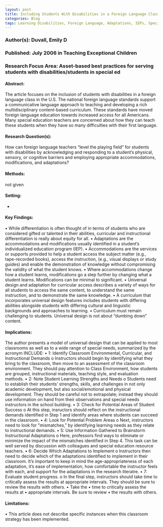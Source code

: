 ```yaml
---
layout: post
title: Including Students With Disabilities in a Foreign Language Class.
categories: Blog
tags: Learning Disabilities, Foreign Language, Adaptations, IEPs, Special Education Resource Teachers, Inclusion, Diversity, Accommodations, Development, Social and Emotional Development
---
```


### Author(s): Duvall, Emily D

### Published: July 2006 in Teaching Exceptional Children

### Research Focus Area: Asset-based best practices for serving students with disabilities/students in special ed

#### Abstract:
The article focuses on the inclusion of students with disabilities in a foreign language class in the U.S. The national foreign language standards support a communicative language approach to teaching and developing a rich multidisciplinary content-based curriculum. These standards have moved foreign language education towards increased access for all Americans. Many special education teachers are concerned about how they can teach these students when they have so many difficulties with their first language.


#### Research Question(s):
 How can foreign language teachers “level the playing field” for students with disabilities by acknowledging and responding to a student’s physical, sensory, or cognitive barriers and employing appropriate accommodations, modifications, and adaptations?


#### Methods:
not given


#### Setting:
-


#### Key Findings:
• While differentiation is often thought of in terms of students who are considered gifted or talented in their abilities, curricular and instructional differentiation is really about equity for all. • Adaptations are the accommodations and modifications usually identified in a student’s individualized education program (IEP). • Accommodations are the services or supports provided to help a student access the subject matter (e.g., tape-recorded books), access the instruction, (e.g., visual displays or study guides) and enable the demonstration of knowledge without compromising the validity of what the student knows. • Where accommodations change how a student learns, modifications go a step further by changing what a student learns. Modifications can be minimal to significant. • Universal design and adaptation for curricular access describes a variety of ways for all students to access the same content, to understand the same instruction, and to demonstrate the same knowledge. • A curriculum that incorporates universal design features includes students with differing abilities alongside students with differing cultural and linguistic backgrounds and approaches to learning. • Curriculum must remain challenging to students. Universal design is not about “dumbing down” content. 


#### Implications:
The author presents a model of universal design that can be applied to most classrooms as well as to a wide range of special needs, summarized by the acronym INCLUDE: • 1: Identify Classroom Environmental, Curricular, and Instructional Demands o Instructors should begin by identifying what they bring to the classroom, then move to an assessment of the classroom environment. They should pay attention to Class Environment, how students are grouped, instructional materials, teaching style, and evaluation methods. • 2: Note Student Learning Strengths and Needs o Students need to establish their students’ strengths, skills, and challenges in not only academic development, but also social/emotional and physical development. They should be careful not to extrapolate; instead they should use information on hand from their observations and special needs instructors in the school building. • 3: Check for Potential Areas of Student Success o At this step, insructors should reflect on the instructional demands identified in Step 1 and identify areas where students can succeed in the classroom. • 4: Look for Potential Problem Areas o Next, instructors need to look for "mismatches," by identifying learning needs as they relate to instructional demands. • 5: Use Information Gathered to Brainstorm Instructional Adaptations o Here, professors find ways to eliminate or minimize the impact of the mismatches identified in Step 4. This task can be well served by discussion with colleagues and special education resource teachers. • 6: Decide Which Adaptations to Implement o Instructors then need to decide which of the adaptations identified to implement in their classroom. It’s important to keep in mind the age-appropriateness of each adaptation, it’s ease of implementation, how comfortable the instructor feels with each, and support for the adaptations in the research literatre. • 7: Evaluate student progress. o In the final step, instructors should take time to critically assess the results at appropriate intervals. They should be sure to review the results with others. •  Take the • time to critically assess the results at • appropriate intervals. Be sure to review • the results with others. 


#### Limitations:
• This article does not describe specific instances when this classroom strategy has been implemented.



